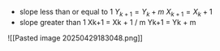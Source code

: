 - slope less than or equal to 1
	  $Y_{k+1} = Y_k + m$
	  $X_{k+1} = X_k + 1$
- slope greater than 1
	  Xk+1 = Xk + 1 / m
	  Yk+1 = Yk + m

![[Pasted image 20250429183048.png]]